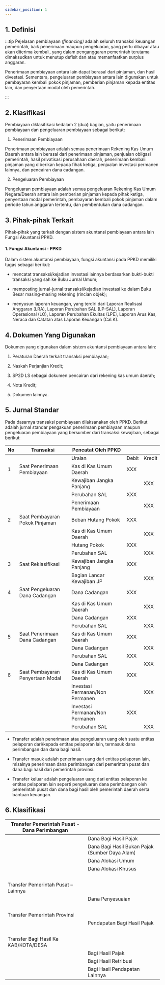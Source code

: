 ```yaml
--- 
sidebar_position: 1 
---
```


## 1. Definisi 
:::tip Pejelasan
pembiayaan *(financing)* adalah seluruh transaksi keuangan pemerintah,
baik penerimaan maupun pengeluaran, yang perlu dibayar atau akan
diterima kembali, yang dalam penganggaran pemerintah terutama
dimaksudkan untuk menutup defisit dan atau memanfaatkan surplus
anggaran.

Penerimaan pembiayaan antara lain dapat berasal dari pinjaman, dan hasil
divestasi. Sementara, pengeluaran pembiayaan antara lain digunakan untuk
pembayaran kembali pokok pinjaman, pemberian pinjaman kepada entitas
lain, dan penyertaan modal oleh pemerintah.

:::

## 2. Klasifikasi 

Pembiayaan diklasifikasi kedalam 2 (dua) bagian, yaitu penerimaan
pembiayaan dan pengeluaran pembiayaan sebagai berikut:

1.  Penerimaan Pembiayaan

Penerimaan pembiayaan adalah semua penerimaan Rekening Kas Umum Daerah
antara lain berasal dari penerimaan pinjaman, penjualan obligasi
pemerintah, hasil privatisasi perusahaan daerah, penerimaan kembali
pinjaman yang diberikan kepada fihak ketiga, penjualan investasi
permanen lainnya, dan pencairan dana cadangan.

2.  Pengeluaran Pembiayaan

Pengeluaran pembiayaan adalah semua pengeluaran Rekening Kas Umum
Negara/Daerah antara lain pemberian pinjaman kepada pihak ketiga,
penyertaan modal pemerintah, pembayaran kembali pokok pinjaman dalam
periode tahun anggaran tertentu, dan pembentukan dana cadangan.

## 3. Pihak-pihak Terkait 

Pihak-pihak yang terkait dengan sistem akuntansi pembiayaan antara lain
Fungsi Akuntansi PPKD.

#### 1.  Fungsi Akuntansi - PPKD

Dalam sistem akuntansi pembiayaan, fungsi akuntansi pada PPKD memiliki
tugas sebagai berikut:

-   mencatat transaksi/kejadian investasi lainnya berdasarkan
    bukti-bukti transaksi yang sah ke Buku Jurnal Umum;

-   memposting jurnal-jurnal transaksi/kejadian investasi ke dalam Buku
    Besar masing-masing rekening (rincian objek);

-   menyusun laporan keuangan, yang terdiri dari Laporan Realisasi
    Anggaran (LRA), Laporan Perubahan SAL (LP-SAL), Laporan Operasional
    (LO), Laporan Perubahan Ekuitas (LPE), Laporan Arus Kas, Neraca dan
    Catatan atas Laporan Keuangan (CaLK).

## 4. Dokumen Yang Digunakan 

Dokumen yang digunakan dalam sistem akuntansi pembiayaan antara lain:

1.  Peraturan Daerah terkait transaksi pembiayaan;

2.  Naskah Perjanjian Kredit;

3.  SP2D LS sebagai dokumen pencairan dari rekening kas umum daerah;

4.  Nota Kredit;

5.  Dokumen lainnya.

## 5. Jurnal Standar 

Pada dasarnya transaksi pembiayaan dilaksanakan oleh PPKD. Berikut
adalah jurnal standar pengakuan penerimaan pembiayaan maupun pengeluaran
pembiayaan yang bersumber dari transaksi kewajiban, sebagai berikut:

| No  | Transaksi                        | Pencatat Oleh PPKD              |       |        |
|-----|---------------------|---------------------------------|--------|-------|
|     |                                  | Uraian                          | Debit | Kredit |
| 1   | Saat Penerimaan Pembiayaan       | Kas di Kas Umum Daerah          | XXX   |        |
|     |                                  | Kewajiban Jangka Panjang        |       | XXX    |
|     |                                  | Perubahan SAL                   | XXX   |        |
|     |                                  | Penerimaan Pembiayaan           |       | XXX    |
| 2   | Saat Pembayaran Pokok Pinjaman   | Beban Hutang Pokok              | XXX   |        |
|     |                                  | Kas di Kas Umum Daerah          |       | XXX    |
|     |                                  | Hutang Pokok                    | XXX   |        |
|     |                                  | Perubahan SAL                   |       | XXX    |
| 3   | Saat Reklasifikasi               | Kewajiban Jangka Panjang        | XXX   |        |
|     |                                  | Bagian Lancar Kewajiban JP      |       | XXX    |
| 4   | Saat Pengeluaran Dana Cadangan   | Dana Cadangan                   | XXX   |        |
|     |                                  | Kas di Kas Umum Daerah          |       | XXX    |
|     |                                  | Dana Cadangan                   | XXX   |        |
|     |                                  | Perubahan SAL                   |       | XXX    |
| 5   | Saat Penerimaan Dana Cadangan    | Kas di Kas Umum Daerah          | XXX   |        |
|     |                                  | Dana Cadangan                   |       | XXX    |
|     |                                  | Perubahan SAL                   | XXX   |        |
|     |                                  | Dana Cadangan                   |       | XXX    |
| 6   | Saat Pembayaran Penyertaan Modal | Kas di Kas Umum Daerah          | XXX   |        |
|     |                                  | Investasi Permanan/Non Permanen |       | XXX    |
|     |                                  | Investasi Permanan/Non Permanen | XXX   |        |
|     |                                  | Perubahan SAL                   |       | XXX    |

-   Transfer adalah penerimaan atau pengeluaran uang oleh suatu entitas
    pelaporan dari/kepada entitas pelaporan lain, termasuk dana
    perimbangan dan dana bagi hasil.

-   Transfer masuk adalah penerimaan uang dari entitas pelaporan lain,
    misalnya penerimaan dana perimbangan dari pemerintah pusat dan dana
    bagi hasil dari pemerintah provinsi.

-   Transfer keluar adalah pengeluaran uang dari entitas pelaporan ke
    entitas pelaporan lain seperti pengeluaran dana perimbangan oleh
    pemerintah pusat dan dana bagi hasil oleh pemerintah daerah serta
    bantuan keuangan.

## 6. Klasifikasi

| Transfer Pemerintah Pusat - Dana Perimbangan |                                                |
|----|--------------------------------------------------------------------|
|                                              | Dana Bagi Hasil Pajak                          |
|                                              | Dana Bagi Hasil Bukan Pajak (Sumber Daya Alam) |
|                                              | Dana Alokasi Umum                              |
|                                              | Dana Alokasi Khusus                            |
|                                              |                                                |
| Transfer Pemerintah Pusat – Lainnya          |                                                |
|                                              | Dana Penyesuaian                               |
|                                              |                                                |
| Transfer Pemerintah Provinsi                 |                                                |
|                                              | Pendapatan Bagi Hasil Pajak                    |
|                                              |                                                |
| Transfer Bagi Hasil Ke KAB/KOTA/DESA         |                                                |
|                                              | Bagi Hasil Pajak                               |
|                                              | Bagi Hasil Retribusi                           |
|                                              | Bagi Hasil Pendapatan Lainnya                  |
